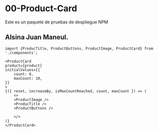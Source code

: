 # 00-Product-Card

Este es un paquete de pruebas de despliegue NPM

## Alsina Juan Maneul.

```
import {ProducTitle, ProductButtons, ProductImage, ProductCard} from './components';
```

```
<ProductCard
product={product}
initialValues={{
    count: 0,
    maxCount: 10,
}}
>
{({ reset, increaseBy, isMaxCountReached, count, maxCount }) => (
    <>
    <ProductImage />
    <ProducTitle />
    <ProductButtons />

    </>
)}
</ProductCard>

```
